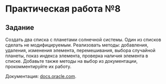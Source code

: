 # Практическая работа №8
## Задание
Создать два списка с планетами солнечной системы.
Один из списков сделать не модифицируемым.
Реализовать методы: добавления, удаления, изменения элемента, перемешивания, выбора случайной планеты, показ индекса элемента, проверка наличия элемента в списке.
Добавьте также методы на выбор из документации, прокомментируйте их работу.

Документация: [docs.oracle.com](https://docs.oracle.com/javase/7/docs/api/java/util/Collections.html#unmodifiableList(java.util.List)).